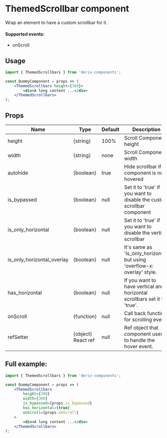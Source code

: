 # ThemedScrollbar component

Wrap an element to have a custom scrollbar for it.

#### Supported events:

- onScroll

## Usage

```jsx
import { ThemedScrollbars } from 'deriv-components';

const DummyComponent = props => (
    <ThemedScrollbars height={300}>
        <div>A long content ...</div>
    </ThemedScrollbars>
);
```

## Props

| Name                       | Type               | Default | Description                                                              |
| -------------------------- | ------------------ | ------- | ------------------------------------------------------------------------ |
| height                     | {string}           | 100%    | Scroll Component height                                                  |
| width                      | {string}           | none    | Scroll Component width                                                   |
| autohide                   | {boolean}          | true    | Hide scrollbar if component is not hovered                               |
| is_bypassed                | {boolean}          | null    | Set it to 'true' if you want to disable the custom scrollbar component   |
| is_only_horizontal         | {boolean}          | null    | Set it to 'true' if you want to disable the vertical scrollbar           |
| is_only_horizontal_overlay | {boolean}          | null    | It's same as 'is_only_horizontal' but using 'overflow-x: overlay' style. |
| has_horizontal             | {boolean}          | null    | If you want to have vertical and horizontal scrollbars set it to 'true'. |
| onScroll                   | {function}         | null    | Call back function for scrolling event.                                  |
| refSetter                  | {object} React ref | null    | Ref object that component uses to handle the hover event.                |

## Full example:

```jsx
import { ThemedScrollbars } from 'deriv-components';

const DummyComponent = props => (
    <ThemedScrollbars
        height={300}
        width={300}
        is_bypassed={props.is_bypassed}
        has_horizontal={true}
        onScroll={props.onScroll}
    >
        <div>A long content ...</div>
    </ThemedScrollbars>
);
```
